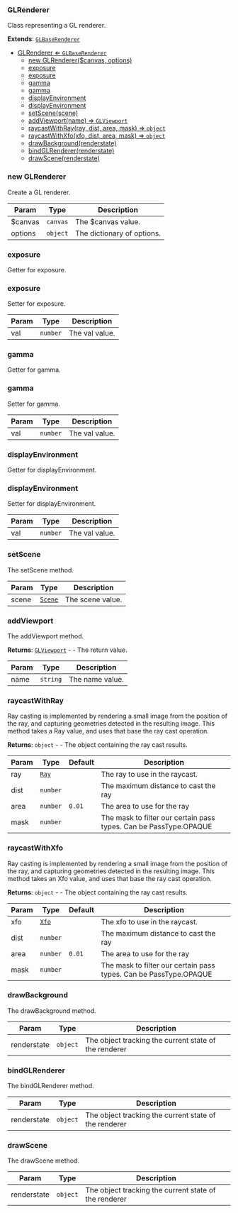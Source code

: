 <a name="GLRenderer"></a>

### GLRenderer 
Class representing a GL renderer.


**Extends**: <code>[GLBaseRenderer](api/Renderer\GLBaseRenderer.md)</code>  

* [GLRenderer ⇐ <code>GLBaseRenderer</code>](#GLRenderer)
    * [new GLRenderer($canvas, options)](#new-GLRenderer)
    * [exposure](#exposure)
    * [exposure](#exposure)
    * [gamma](#gamma)
    * [gamma](#gamma)
    * [displayEnvironment](#displayEnvironment)
    * [displayEnvironment](#displayEnvironment)
    * [setScene(scene)](#setScene)
    * [addViewport(name) ⇒ <code>GLViewport</code>](#addViewport)
    * [raycastWithRay(ray, dist, area, mask) ⇒ <code>object</code>](#raycastWithRay)
    * [raycastWithXfo(xfo, dist, area, mask) ⇒ <code>object</code>](#raycastWithXfo)
    * [drawBackground(renderstate)](#drawBackground)
    * [bindGLRenderer(renderstate)](#bindGLRenderer)
    * [drawScene(renderstate)](#drawScene)

<a name="new_GLRenderer_new"></a>

### new GLRenderer
Create a GL renderer.


| Param | Type | Description |
| --- | --- | --- |
| $canvas | <code>canvas</code> | The $canvas value. |
| options | <code>object</code> | The dictionary of options. |

<a name="GLRenderer+exposure"></a>

### exposure
Getter for exposure.


<a name="GLRenderer+exposure"></a>

### exposure
Setter for exposure.



| Param | Type | Description |
| --- | --- | --- |
| val | <code>number</code> | The val value. |

<a name="GLRenderer+gamma"></a>

### gamma
Getter for gamma.


<a name="GLRenderer+gamma"></a>

### gamma
Setter for gamma.



| Param | Type | Description |
| --- | --- | --- |
| val | <code>number</code> | The val value. |

<a name="GLRenderer+displayEnvironment"></a>

### displayEnvironment
Getter for displayEnvironment.


<a name="GLRenderer+displayEnvironment"></a>

### displayEnvironment
Setter for displayEnvironment.



| Param | Type | Description |
| --- | --- | --- |
| val | <code>number</code> | The val value. |

<a name="GLRenderer+setScene"></a>

### setScene
The setScene method.



| Param | Type | Description |
| --- | --- | --- |
| scene | <code>[Scene](api/SceneTree\Scene.md)</code> | The scene value. |

<a name="GLRenderer+addViewport"></a>

### addViewport
The addViewport method.


**Returns**: <code>[GLViewport](api/Renderer\GLViewport.md)</code> - - The return value.  

| Param | Type | Description |
| --- | --- | --- |
| name | <code>string</code> | The name value. |

<a name="GLRenderer+raycastWithRay"></a>

### raycastWithRay
Ray casting is implemented by rendering a small image from the position of the ray, and capturing geometries detected in the resulting image.
This method takes a Ray value, and uses that base the ray cast operation.


**Returns**: <code>object</code> - - The object containing the ray cast results.  

| Param | Type | Default | Description |
| --- | --- | --- | --- |
| ray | <code>[Ray](api/Math\Ray.md)</code> |  | The ray to use in the raycast. |
| dist | <code>number</code> |  | The maximum distance to cast the ray |
| area | <code>number</code> | <code>0.01</code> | The area to use for the ray |
| mask | <code>number</code> |  | The mask to filter our certain pass types. Can be PassType.OPAQUE | PassType.TRANSPARENT | PassType.OVERLAY |

<a name="GLRenderer+raycastWithXfo"></a>

### raycastWithXfo
Ray casting is implemented by rendering a small image from the position of the ray, and capturing geometries detected in the resulting image.
This method takes an Xfo value, and uses that base the ray cast operation.


**Returns**: <code>object</code> - - The object containing the ray cast results.  

| Param | Type | Default | Description |
| --- | --- | --- | --- |
| xfo | <code>[Xfo](api/Math\Xfo.md)</code> |  | The xfo to use in the raycast. |
| dist | <code>number</code> |  | The maximum distance to cast the ray |
| area | <code>number</code> | <code>0.01</code> | The area to use for the ray |
| mask | <code>number</code> |  | The mask to filter our certain pass types. Can be PassType.OPAQUE | PassType.TRANSPARENT | PassType.OVERLAY |

<a name="GLRenderer+drawBackground"></a>

### drawBackground
The drawBackground method.



| Param | Type | Description |
| --- | --- | --- |
| renderstate | <code>object</code> | The object tracking the current state of the renderer |

<a name="GLRenderer+bindGLRenderer"></a>

### bindGLRenderer
The bindGLRenderer method.



| Param | Type | Description |
| --- | --- | --- |
| renderstate | <code>object</code> | The object tracking the current state of the renderer |

<a name="GLRenderer+drawScene"></a>

### drawScene
The drawScene method.



| Param | Type | Description |
| --- | --- | --- |
| renderstate | <code>object</code> | The object tracking the current state of the renderer |

